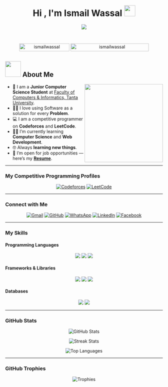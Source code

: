 <h1 align="center">Hi , I'm Ismail Wassal <img src="https://media.giphy.com/media/hvRJCLFzcasrR4ia7z/giphy.gif" width="35"></h1>
<p align="center">
  <a href="https://github.com/DenverCoder1/readme-typing-svg">
    <img src="https://readme-typing-svg.herokuapp.com?font=Time+New+Roman&color=%23C8BE25&size=25&center=true&vCenter=true&width=600&height=100&lines=Junior+Computer+Science+Student;Full-Stack+.NET+Developer;Competitive+Programmer;Always+learning+new+things">
  </a>
</p>

<br>

<p align="center"> 
  <img src="https://komarev.com/ghpvc/?username=ismailwassal&label=Profile%20views&color=0047AB&style=plastic" alt="ismailwassal" height="25px" width="160px"/> 
  <a href="https://commits.top/egypt.html" target="_blank">
    <img src="https://enfsgag3ayy6w9q.m.pipedream.net/&style=plastic" alt="ismailwassal" height="25px" width="250px"/> 
  </a>
</p>

## <picture><img src="https://github.com/7oSkaaa/7oSkaaa/blob/main/Images/about_me.gif?raw=true" width="50px"></picture> About Me

<picture><img align="right" src="https://github.com/7oSkaaa/7oSkaaa/blob/main/Images/Right_Side.gif?raw=true" width="250px"></picture>

- :school: I am a **Junior Computer Science Student** at [Faculty of Computers & Informatics, Tanta University](https://ci.tanta.edu.eg/).  
- :technologist: I love using Software as a solution for every **Problem**.  
- :computer: I am a competitive programmer on **Codeforces** and **LeetCode**.  
- :student: I’m currently learning **Computer Science** and **Web Development**.  
- :nerd_face: Always **learning new things**.  
- :thinking: I’m open for job opportunities — here’s my [**Resume**](#).

---

###  My Competitive Programming Profiles

<p align="center">
  <a href="https://codeforces.com/profile/ismaeelwassal"><img src="https://img.icons8.com/external-tal-revivo-shadow-tal-revivo/50/000000/external-codeforces-programming-competitions-and-contests-programming-community-logo-shadow-tal-revivo.png" alt="Codeforces"/></a>
  <a href="https://leetcode.com/u/wassal"><img src="https://img.icons8.com/external-tal-revivo-shadow-tal-revivo/50/000000/external-level-up-your-coding-skills-and-quickly-land-a-job-logo-shadow-tal-revivo.png" alt="LeetCode"/></a>  
</p>

---

###  Connect with Me

<p align="center">
  <a href="mailto:esmailwassal456@gmail.com"><img src="https://img.shields.io/badge/gmail-%23EA4335.svg?style=plastic&logo=gmail&logoColor=white" alt="Gmail"/></a>
  <a href="https://github.com/ismailwassal"><img src="https://img.shields.io/badge/github-%23181717.svg?style=plastic&logo=github&logoColor=white" alt="GitHub"/></a>
  <a href="https://wa.me/201154868682"><img src="https://img.shields.io/badge/whatsapp-%2325D366.svg?style=plastic&logo=whatsapp&logoColor=white" alt="WhatsApp"/></a>
  <a href="https://www.linkedin.com/in/ismail-wassal-8514012a8/"><img src="https://img.shields.io/badge/linkedin-%230A66C2.svg?style=plastic&logo=linkedin&logoColor=white" alt="LinkedIn"/></a>
  <a href="https://www.facebook.com/ismaeel.wassal.AboAmer/"><img src="https://img.shields.io/badge/facebook-%231877F2.svg?style=plastic&logo=facebook&logoColor=white" alt="Facebook"/></a>
</p>

---

###  My Skills

#### Programming Languages
<p align="center">
  <a href="https://www.cplusplus.com/"><img src="https://img.shields.io/badge/C++-%2300599C.svg?style=plastic&logo=c%2B%2B&logoColor=white"/></a>
  <a href="https://learn.microsoft.com/en-us/dotnet/csharp/"><img src="https://img.shields.io/badge/C%23-%23239120.svg?style=plastic&logo=c-sharp&logoColor=white"/></a>
  <a href="https://www.python.org/"><img src="https://img.shields.io/badge/Python-%2314354C.svg?style=plastic&logo=python&logoColor=white"/></a>
</p>

#### Frameworks & Libraries
<p align="center">
  <a href="https://dotnet.microsoft.com/"><img src="https://img.shields.io/badge/.NET-%23512BD4.svg?style=plastic&logo=dotnet&logoColor=white"/></a>
  <a href="https://pytorch.org/"><img src="https://img.shields.io/badge/PyTorch-%23EE4C2C.svg?style=plastic&logo=pytorch&logoColor=white"/></a>
  <a href="https://react.dev/"><img src="https://img.shields.io/badge/React-%2361DAFB.svg?style=plastic&logo=react&logoColor=black"/></a>
</p>

#### Databases
<p align="center">
  <a href="https://www.mysql.com/"><img src="https://img.shields.io/badge/MySQL-%234479A1.svg?style=plastic&logo=mysql&logoColor=white"/></a>
  <a href="https://www.mongodb.com/"><img src="https://img.shields.io/badge/MongoDB-%2347A248.svg?style=plastic&logo=mongodb&logoColor=white"/></a>
</p>

---

###  GitHub Stats

<p align="center">
  <img src="https://github-readme-stats.vercel.app/api?username=ismailwassal&theme=tokyonight&show_icons=true&count_private=true" alt="GitHub Stats" />
</p>

<p align="center">
  <img src="https://github-readme-streak-stats.herokuapp.com/?user=ismailwassal&theme=tokyonight" alt="Streak Stats" />
</p>

<p align="center">
  <img src="https://github-readme-stats.vercel.app/api/top-langs/?username=ismailwassal&layout=compact&theme=tokyonight" alt="Top Languages" />
</p>

---

###  GitHub Trophies

<p align="center">
  <img src="https://github-profile-trophy.vercel.app/?username=ismailwassal&theme=tokyonight&row=1&column=6" alt="Trophies" />
</p>

